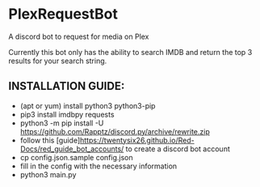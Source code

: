 # PlexRequestBot
A discord bot to request for media on Plex

Currently this bot only has the ability to search IMDB and return the top 3 results for your search string.

## INSTALLATION GUIDE:

* (apt or yum) install python3 python3-pip
* pip3 install imdbpy requests
* python3 -m pip install -U https://github.com/Rapptz/discord.py/archive/rewrite.zip
* follow this [guide]https://twentysix26.github.io/Red-Docs/red_guide_bot_accounts/ to create a discord bot account
* cp config.json.sample config.json
* fill in the config with the necessary information
* python3 main.py
